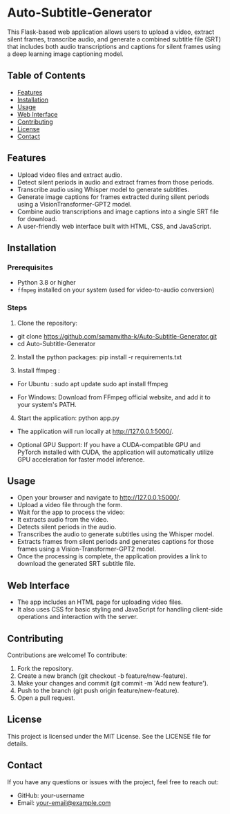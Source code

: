 ﻿# Auto-Subtitle-Generator

This Flask-based web application allows users to upload a video, extract silent frames, transcribe audio, and generate a combined subtitle file (SRT) that includes both audio transcriptions and captions for silent frames using a deep learning image captioning model.

## Table of Contents
- [Features](#features)
- [Installation](#installation)
- [Usage](#usage)
- [Web Interface](#webinterface)
- [Contributing](#contributing)
- [License](#license)
- [Contact](#contact)

## Features
- Upload video files and extract audio.
- Detect silent periods in audio and extract frames from those periods.
- Transcribe audio using Whisper model to generate subtitles.
- Generate image captions for frames extracted during silent periods using a VisionTransformer-GPT2 model.
- Combine audio transcriptions and image captions into a single SRT file for download.
- A user-friendly web interface built with HTML, CSS, and JavaScript.

## Installation

### Prerequisites
- Python 3.8 or higher
- `ffmpeg` installed on your system (used for video-to-audio conversion)

### Steps

1. Clone the repository:

- git clone https://github.com/samanvitha-k/Auto-Subtitle-Generator.git
- cd Auto-Subtitle-Generator

2. Install the python packages:
   pip install -r requirements.txt


3. Install ffmpeg :

- For Ubuntu :
  sudo apt update
  sudo apt install ffmpeg

- For Windows: 
  Download from FFmpeg official website, and add it to your system's PATH.

4. Start the application:
  python app.py
- The application will run locally at http://127.0.0.1:5000/.

- Optional GPU Support:
   If you have a CUDA-compatible GPU and PyTorch installed with CUDA, the application will automatically utilize GPU acceleration for faster model inference.

## Usage
- Open your browser and navigate to http://127.0.0.1:5000/.
- Upload a video file through the form.
- Wait for the app to process the video:
- It extracts audio from the video.
- Detects silent periods in the audio.
- Transcribes the audio to generate subtitles using the Whisper model.
- Extracts frames from silent periods and generates captions for those frames using a Vision-Transformer-GPT2 model.
- Once the processing is complete, the application provides a link to download the generated SRT subtitle file.

## Web Interface
- The app includes an HTML page for uploading video files.
- It also uses CSS for basic styling and JavaScript for handling client-side operations and interaction with the    server.



## Contributing
Contributions are welcome! To contribute:

1. Fork the repository.
2. Create a new branch (git checkout -b feature/new-feature).
3. Make your changes and commit (git commit -m 'Add new feature').
4. Push to the branch (git push origin feature/new-feature).
5. Open a pull request.

## License
This project is licensed under the MIT License. See the LICENSE file for details.

## Contact
If you have any questions or issues with the project, feel free to reach out:

- GitHub: your-username
- Email: your-email@example.com












